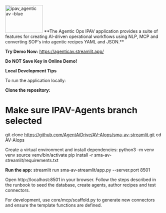 <img width="120" height="89" alt="ipav_agentic av -blue" src="https://github.com/user-attachments/assets/00c68a1d-224f-4170-b44f-9982bf4b5e8d" />
**The Agentic Ops IPAV application provides a suite of features for creating AI-driven operational workflows using NLP, MCP and converting SOP's into agentic recipes YAML and JSON.**

**Try Demo Now:**
https://agenticav.streamlit.app/

**Do NOT Save Key in Online Demo!**


**Local Development Tips**

To run the application locally:

**Clone the repository:**
# Make sure IPAV-Agents branch selected
git clone https://github.com/AgentAiDrive/AV-AIops/sma-av-streamlit.git
cd AV-AIops

Create a virtual environment and install dependencies:
python3 -m venv venv
source venv/bin/activate
pip install -r sma-av-streamlit/requirements.txt

**Run the app:**
streamlit run sma-av-streamlit/app.py --server.port 8501

Open http://localhost:8501 in your browser. Follow the steps described in the runbook to seed the database, create agents, author recipes and test connectors.

For development, use core/mcp/scaffold.py to generate new connectors and ensure the template functions are defined. 

